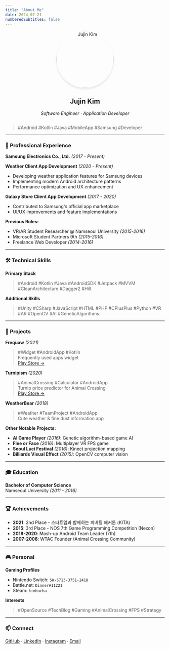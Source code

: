 ```yaml
---
title: "About Me"
date: 2024-07-21
numberedSubtitles: false
---
```


<div style="text-align: center; margin-bottom: 2em;">
    <img src="/meeeeee.png" alt="Jujin Kim" style="width: 180px; height: 180px; border-radius: 50%; box-shadow: 0 4px 6px rgba(0,0,0,0.1);">
</div>

<h2 style="text-align: center;">Jujin Kim</h2>

<div style="text-align: center; margin-bottom: 2em;">
    <em>Software Engineer · Application Developer</em>
</div>

> #Android #Kotlin #Java #MobileApp #Samsung #Developer

---

### 💼 Professional Experience

**Samsung Electronics Co., Ltd.** *(2017 - Present)*

**Weather Client App Development** *(2020 - Present)*
- Developing weather application features for Samsung devices
- Implementing modern Android architecture patterns
- Performance optimization and UX enhancement

**Galaxy Store Client App Development** *(2017 - 2020)*
- Contributed to Samsung's official app marketplace
- UI/UX improvements and feature implementations

**Previous Roles:**
- VR/AR Student Researcher @ Namseoul University *(2015-2016)*
- Microsoft Student Partners 9th *(2015-2016)*
- Freelance Web Developer *(2014-2016)*

---

### 🛠️ Technical Skills

**Primary Stack**
> #Android #Kotlin #Java #AndroidSDK #Jetpack #MVVM #CleanArchitecture #Dagger2 #Hilt

**Additional Skills**
> #Unity #CSharp #JavaScript #HTML #PHP #CPlusPlus #Python #VR #AR #OpenCV #AI #GeneticAlgorithms

---

### 📱 Projects

**Frequaw** *(2021)*  
> #Widget #AndroidApp #Kotlin  
> Frequently used apps widget  
> [Play Store →](https://play.google.com/store/apps/details?id=com.jujinkim.frequaw)

**Turnipism** *(2020)*  
> #AnimalCrossing #Calculator #AndroidApp  
> Turnip price predictor for Animal Crossing  
> [Play Store →](https://play.google.com/store/apps/details?id=com.jujinkim.turnipism)

**WeatherBear** *(2018)*  
> #Weather #TeamProject #AndroidApp  
> Cute weather & fine dust information app

**Other Notable Projects:**
- **AI Game Player** *(2016)*: Genetic algorithm-based game AI
- **Flee or Face** *(2016)*: Multiplayer VR FPS game
- **Seoul Luci Festival** *(2016)*: Kinect projection mapping
- **Billiards Visual Effect** *(2015)*: OpenCV computer vision

---

### 🎓 Education

**Bachelor of Computer Science**  
Namseoul University *(2011 - 2016)*

---

### 🏆 Achievements

- **2021**: 2nd Place - 스타트업과 함께하는 피버팅 해커톤 (KITA)
- **2015**: 3rd Place - NOS 7th Game Programming Competition (Nexon)
- **2018-2020**: Mash-up Android Team Leader (7th)
- **2007-2008**: WTAC Founder (Animal Crossing Community)

---

### 🎮 Personal

**Gaming Profiles**
- Nintendo Switch: `SW-5713-3751-2418`
- Battle.net: `Dinner#11221`
- Steam: `kimbucha`

**Interests**
> #OpenSource #TechBlog #Gaming #AnimalCrossing #FPS #Strategy

---

### 📫 Connect

[GitHub](https://github.com/jujinkim) · [LinkedIn](https://linkedin.com/in/jujinkim) · [Instagram](https://instagram.com/jujin__kim) · [Email](mailto:jujin@jujinkim.com)